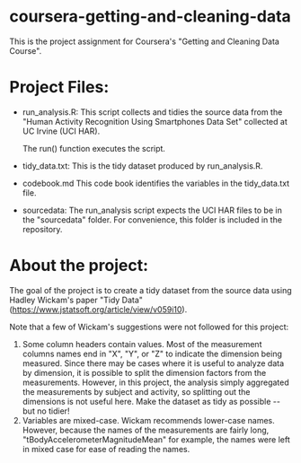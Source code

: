 # coursera-getting-and-cleaning-data
This is the project assignment for Coursera's "Getting and Cleaning Data Course".

# Project Files:

- run_analysis.R:
  This script collects and tidies the source data from the "Human Activity Recognition Using Smartphones Data Set" 
  collected at UC Irvine (UCI HAR).
  
  The run() function executes the script.
  
- tidy_data.txt:
  This is the tidy dataset produced by run_analysis.R.
  
- codebook.md
  This code book identifies the variables in the tidy_data.txt file.
  
- sourcedata:
  The run_analysis script expects the UCI HAR files to be in the "sourcedata" folder.  For convenience, this folder is included in the repository.
 
# About the project:

The goal of the project is to create a tidy dataset from the source data using Hadley Wickam's paper "Tidy Data" (https://www.jstatsoft.org/article/view/v059i10).

Note that a few of Wickam's suggestions were not followed for this project:
1) Some column headers contain values.
   Most of the measurement columns names end in "X", "Y", or "Z" to indicate the dimension being measured.  Since there may be cases
   where it is useful to analyze data by dimension, it is possible to split the dimension factors from the measurements.  However,
   in this project, the analysis simply aggregated the measurements by subject and activity, so splitting out the dimensions is
   not useful here.  Make the dataset as tidy as possible -- but no tidier!
2) Variables are mixed-case.
   Wickam recommends lower-case names.  However, because the names of the measurements are fairly long, "tBodyAccelerometerMagnitudeMean" for example,
   the names were left in mixed case for ease of reading the names.
